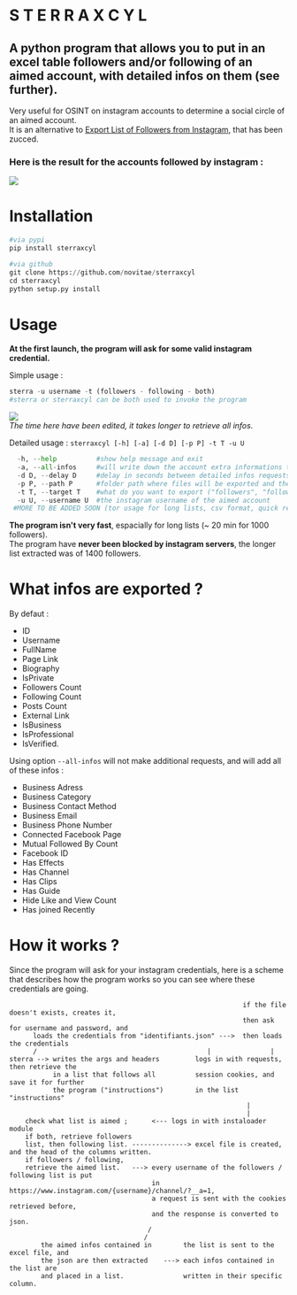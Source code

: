 # S T E R R A X C Y L
## A python program that allows you to put in an excel table followers and/or following of an aimed account, with detailed infos on them (see further).
Very useful for OSINT on instagram accounts to determine a social circle of an aimed account.  
It is an alternative to [Export List of Followers from Instagram](https://chrome-stats.com/d/hcdbfckhdcpepllecbkaaojfgipnpbpb), that has been zucced.
### Here is the result for the accounts followed by instagram :
![](https://i.imgur.com/kqKeIz9.png)

# Installation
```python
#via pypi
pip install sterraxcyl

#via github
git clone https://github.com/novitae/sterraxcyl
cd sterraxcyl
python setup.py install
```
# Usage
**At the first launch, the program will ask for some valid instagram credential.**  

Simple usage :
```python
sterra -u username -t (followers - following - both)
#sterra or sterraxcyl can be both used to invoke the program
```
![](https://i.imgur.com/yQDghqe.gif)  
_The time here have been edited, it takes longer to retrieve all infos._

Detailed usage : `sterraxcyl [-h] [-a] [-d D] [-p P] -t T -u U`  
```python
  -h, --help          #show help message and exit
  -a, --all-infos     #will write down the account extra informations that the program originaly ignores (see further)
  -d D, --delay D     #delay in seconds between detailed infos requests (by default 0)
  -p P, --path P      #folder path where files will be exported and the credentials stored (by default in "sterraxcyl/")
  -t T, --target T    #what do you want to export ("followers", "following" or "both")
  -u U, --username U  #the instagram username of the aimed account
 #MORE TO BE ADDED SOON (tor usage for long lists, csv format, quick report ... feel free to send me ideas (contact on my github profile))
```

**The program isn't very fast**, espacially for long lists (~ 20 min for 1000 followers).  
The program have **never been blocked by instagram servers**, the longer list extracted was of 1400 followers.

# What infos are exported ?
By defaut :  
- ID
- Username
- FullName
- Page Link
- Biography
- IsPrivate
- Followers Count
- Following Count
- Posts Count
- External Link
- IsBusiness
- IsProfessional
- IsVerified. 

Using option `--all-infos` will not make additional requests, and will add all of these infos :  
- Business Adress
- Business Category
- Business Contact Method
- Business Email
- Business Phone Number
- Connected Facebook Page
- Mutual Followed By Count
- Facebook ID
- Has Effects
- Has Channel
- Has Clips
- Has Guide
- Hide Like and View Count
- Has joined Recently


# How it works ?
Since the program will ask for your instagram credentials, here is a scheme that describes how the program works so you can see where these credentials are going.
```
                                                           if the file doesn't exists, creates it,
                                                           then ask for username and password, and
      loads the credentials from "identifiants.json" --->  then loads the credentials
      /                                           |               |
sterra --> writes the args and headers         logs in with requests, then retrieve the
           in a list that follows all          session cookies, and save it for further
           the program ("instructions")        in the list "instructions"
                                                            |
                                                            |
    check what list is aimed ;      <--- logs in with instaloader module
    if both, retrieve followers
    list, then following list. --------------> excel file is created, and the head of the columns written.
    if followers / following,
    retrieve the aimed list.   ---> every username of the followers / following list is put
                                    in https://www.instagram.com/{username}/channel/?__a=1,
                                    a request is sent with the cookies retrieved before,
                                    and the response is converted to json.
                                   /                                                                        
                                  /                                                                         
        the aimed infos contained in        the list is sent to the excel file, and
        the json are then extracted    ---> each infos contained in the list are
        and placed in a list.               written in their specific column.
```
